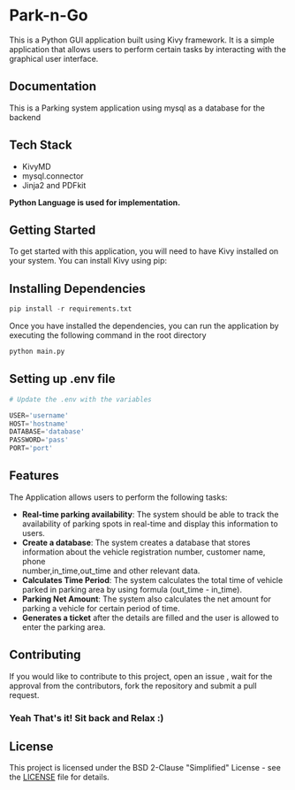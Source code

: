 # Park-n-Go

This is a Python GUI application built using Kivy framework. It is a simple application that allows users to perform certain tasks by interacting with the graphical user interface.

## Documentation
This is a Parking system application using mysql as a database for the backend

## Tech Stack
* KivyMD
* mysql.connector
* Jinja2 and PDFkit

**Python Language is used for implementation.**

## Getting Started
To get started with this application, you will need to have Kivy installed on your system. You can install Kivy using pip:

## Installing Dependencies
```python
pip install -r requirements.txt
```
Once you have installed the dependencies, you can run the application by executing the following command in the root directory 

```python
python main.py
```

## Setting up .env file

```python
# Update the .env with the variables

USER='username'
HOST='hostname'
DATABASE='database'
PASSWORD='pass'
PORT='port'
```


## Features
The Application allows users to perform the following tasks:

* **Real-time parking availability**: The system should be able to track the availability of parking spots in real-time and display this information to users.
* **Create a database**: The system creates a database that stores information about the vehicle registration number, customer name, phone       
    number,in_time,out_time and other relevant data. 
* **Calculates Time Period**: The system calculates the total time of vehicle parked in parking area by using formula (out_time - in_time).
* **Parking Net Amount**: The system also calculates the net amount for parking a vehicle for certain period of time.
* **Generates a ticket** after the details are filled and the user is allowed to enter the parking area.

## Contributing
If you would like to contribute to this project, open an issue , wait for the approval from the contributors, fork the repository and submit a pull request.
### Yeah That's it! Sit back and Relax :)

## License
This project is licensed under the BSD 2-Clause "Simplified" License - see the [LICENSE](LICENSE) file for details.
